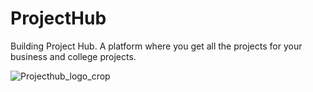 # ProjectHub
Building Project Hub.
A platform where you get all the projects for your business and college projects.

![Projecthub_logo_crop](https://github.com/user-attachments/assets/ddd1813e-4fed-4a64-a6ba-f2ead6237917)
